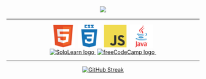 <div id="header" align="center">
  <img src="https://media.giphy.com/media/PAuDiTd7DLwYagLGH3/giphy.gif" width="250"/>
</div>

---

<section>
  <div align="center">
  <img src="https://github.com/devicons/devicon/blob/master/icons/html5/html5-original.svg" title="HTML5" alt="HTML" width="60" height="60"/>&nbsp;
  <img src="https://github.com/devicons/devicon/blob/master/icons/css3/css3-plain-wordmark.svg"  title="CSS3" alt="CSS" width="60" height="60"/>&nbsp;
  <img src="https://github.com/devicons/devicon/blob/master/icons/javascript/javascript-original.svg" title="JavaScript" alt="JavaScript" width="60" height="60"/>&nbsp;
  <img src="https://github.com/devicons/devicon/blob/master/icons/java/java-original-wordmark.svg" title="Java" alt="Java" width="60" height="60"/>&nbsp;
</div>
  <div align="center">
  <a href="https://www.sololearn.com/profile/9192863"><img src="https://logowik.com/content/uploads/images/sololearn4083.logowik.com.webp" title="SoloLearn" alt="SoloLearn logo" width="80" height="60"/>&nbsp;</a>
  <a href="https://www.freecodecamp.org/viii6ix"><img src="https://design-style-guide.freecodecamp.org/downloads/fcc_secondary_small.svg" title="freeCodeCamp" alt="freeCodeCamp logo" width="70" height="60"/>&nbsp;</a>
</div>
</section>

---

<section>
<div align="center">
  
  [![GitHub Streak](http://github-readme-streak-stats.herokuapp.com?user=viii6ix&theme=horizon&hide_border=true&fire=EBA03B&sideNums=FAF0EB&stroke=95735C&currStreakNum=F9D4C0&background=18385A&sideLabels=3F8EDB)](https://git.io/streak-stats)
  
<!-- [
  "background" => "#18385A",
  "border" => "#1C1E26",
  "stroke" => "#95735C",
  "ring" => "#E95678",
  "fire" => "#EBA03B",
  "currStreakNum" => "#F9D4C0",
  "sideNums" => "#FAF0EB",
  "currStreakLabel" => "#23BD87",
  "sideLabels" => "#3F8EDB",
  "dates" => "#FAB795",
  "excludeDaysLabel" => "#FAB795",
] -->

</div>

</section>

